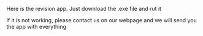 Here is the revision app. Just download the .exe file and rut it

If it is not working, please contact us on our webpage and we will send you the app with everything
